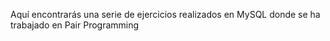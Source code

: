 Aquí encontrarás una serie de ejercicios realizados en MySQL donde se ha trabajado en Pair Programming
